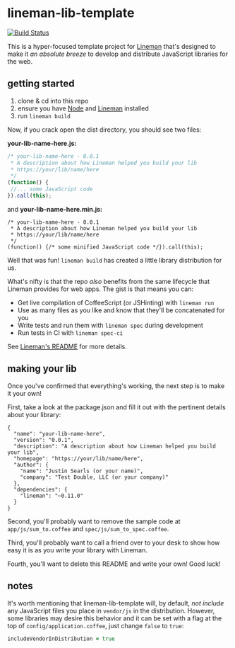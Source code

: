 # lineman-lib-template

[![Build Status](https://travis-ci.org/testdouble/lineman-lib-template.png?branch=master)](https://travis-ci.org/testdouble/lineman-lib-template)

This is a hyper-focused template project for [Lineman](http://linemanjs.org) that's designed to make it *an absolute breeze* to develop and distribute JavaScript libraries for the web.

## getting started

1. clone & cd into this repo
2. ensure you have [Node](http://nodejs.org) and [Lineman](https://github.com/testdouble/lineman#getting-started) installed
3. run `lineman build`

Now, if you crack open the dist directory, you should see two files:

**your-lib-name-here.js:**
``` javascript
/* your-lib-name-here - 0.0.1
 * A description about how Lineman helped you build your lib
 * https://your/lib/name/here
 */
(function() {
 //... some JavaScript code
}).call(this);
```
and **your-lib-name-here.min.js:**
```
/* your-lib-name-here - 0.0.1
 * A description about how Lineman helped you build your lib
 * https://your/lib/name/here
 */
(function() {/* some minified JavaScript code */}).call(this);
```

Well that was fun! `lineman build` has created a little library distribution for us.

What's nifty is that the repo *also* benefits from the same lifecycle that Lineman provides for web apps. The gist is that means you can:

* Get live compilation of CoffeeScript (or JSHinting) with `lineman run`
* Use as many files as you like and know that they'll be concatenated for you
* Write tests and run them with `lineman spec` during development
* Run tests in CI with `lineman spec-ci`

See [Lineman's README](https://github.com/testdouble/lineman#working-with-lineman) for more details.

## making your lib

Once you've confirmed that everything's working, the next step is to make it your own!

First, take a look at the package.json and fill it out with the pertinent details about your library:

```
{
  "name": "your-lib-name-here",
  "version": "0.0.1",
  "description": "A description about how Lineman helped you build your lib",
  "homepage": "https://your/lib/name/here",
  "author": {
    "name": "Justin Searls (or your name)",
    "company": "Test Double, LLC (or your company)"
  },
  "dependencies": {
    "lineman": "~0.11.0"
  }
}
```

Second, you'll probably want to remove the sample code at `app/js/sum_to.coffee` and `spec/js/sum_to_spec.coffee`.

Third, you'll probably want to call a friend over to your desk to show how easy it is as you write your library with Lineman.

Fourth, you'll want to delete this README and write your own! Good luck!

## notes

It's worth mentioning that lineman-lib-template will, by default, *not include* any JavaScript files you place in `vendor/js` in the distribution. However, some libraries may desire this behavior and it can be set with a flag at the top of `config/application.coffee`, just change `false` to `true`:

``` coffee
includeVendorInDistribution = true
```


